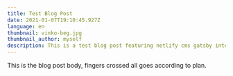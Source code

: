 ```yaml
---
title: Test Blog Post
date: 2021-01-07T19:10:45.927Z
language: en
thumbnail: vinko-beg.jpg
thumbnail_author: myself
description: This is a test blog post featuring netlify cms gatsby integration package
---
```

This is the blog post body, fingers crossed all goes according to plan.